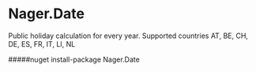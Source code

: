 Nager.Date
==========

Public holiday calculation for every year.
Supported countries AT, BE, CH, DE, ES, FR, IT, LI, NL

#####nuget
install-package Nager.Date
